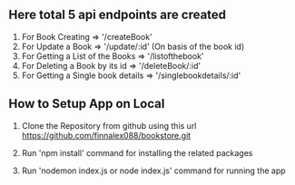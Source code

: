 ## Here total 5 api endpoints are created

1. For Book Creating => '/createBook'
2. For Update a Book => '/update/:id' (On basis of the book id)
3. For Getting a List of the Books => '/listofthebook'
4. For Deleting a Book by its id => '/deleteBook/:id'
5. For Getting a Single book details => '/singlebookdetails/:id'


## How to Setup App on Local

1. Clone the Repository from github using this url https://github.com/finnalex088/bookstore.git

2. Run 'npm install' command for installing the related packages

3. Run 'nodemon index.js or node index.js' command for running the app